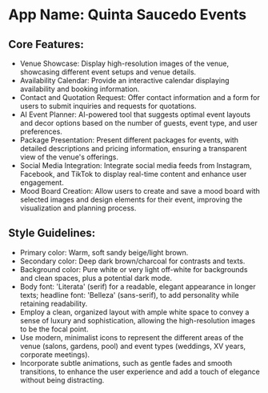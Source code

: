 # **App Name**: Quinta Saucedo Events

## Core Features:

- Venue Showcase: Display high-resolution images of the venue, showcasing different event setups and venue details.
- Availability Calendar: Provide an interactive calendar displaying availability and booking information.
- Contact and Quotation Request: Offer contact information and a form for users to submit inquiries and requests for quotations.
- AI Event Planner: AI-powered tool that suggests optimal event layouts and decor options based on the number of guests, event type, and user preferences.
- Package Presentation: Present different packages for events, with detailed descriptions and pricing information, ensuring a transparent view of the venue's offerings.
- Social Media Integration: Integrate social media feeds from Instagram, Facebook, and TikTok to display real-time content and enhance user engagement.
- Mood Board Creation: Allow users to create and save a mood board with selected images and design elements for their event, improving the visualization and planning process.

## Style Guidelines:

- Primary color: Warm, soft sandy beige/light brown.
- Secondary color: Deep dark brown/charcoal for contrasts and texts.
- Background color: Pure white or very light off-white for backgrounds and clean spaces, plus a potential dark mode.
- Body font: 'Literata' (serif) for a readable, elegant appearance in longer texts; headline font: 'Belleza' (sans-serif), to add personality while retaining readability.
- Employ a clean, organized layout with ample white space to convey a sense of luxury and sophistication, allowing the high-resolution images to be the focal point.
- Use modern, minimalist icons to represent the different areas of the venue (salons, gardens, pool) and event types (weddings, XV years, corporate meetings).
- Incorporate subtle animations, such as gentle fades and smooth transitions, to enhance the user experience and add a touch of elegance without being distracting.